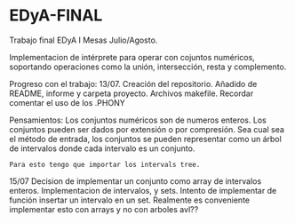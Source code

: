 # EDyA-FINAL
Trabajo final EDyA I Mesas Julio/Agosto.

Implementacion de intérprete para operar con cojuntos numéricos,
soportando operaciones como la unión, intersección, resta y complemento.


Progreso con el trabajo:
13/07.
  Creación del repositorio. Añadido de README, informe y carpeta proyecto.
  Archivos makefile. Recordar comentar el uso de los .PHONY

  Pensamientos:
    Los conjuntos numéricos son de numeros enteros. Los conjuntos pueden ser
    dados por extensión o por compresión. Sea cual sea el método de entrada,
    los conjuntos se pueden representar como un árbol de intervalos donde
    cada intervalo es un conjunto.

    Para esto tengo que importar los intervals tree.
15/07
  Decision de implementar un conjunto como array de intervalos enteros.
  Implementacion de intervalos, y sets.
  Intento de implementar de función insertar un intervalo en un set.
  Realmente es conveniente implementar esto con arrays y no con arboles avl?? 
